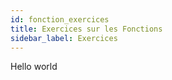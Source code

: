 ```yaml
---
id: fonction_exercices
title: Exercices sur les Fonctions
sidebar_label: Exercices
---
```


Hello world
